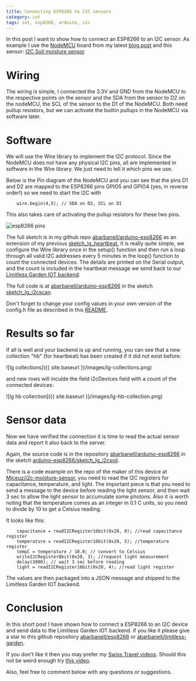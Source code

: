 ```yaml
---
title: Connecting ESP8266 to I2C sensors
category: iot
tags: iot, esp8266, arduino, i2c
---
```

	
In this post I want to show how to connect an ESP8266 to an I2C sensor. As example
I use the [NodeMCU](http://www.nodemcu.com/index_en.html) board from my latest 
[blog post](http://blog.abarbanell.de/arduino-esp8266/iot/lg/) and this sensor: 
[I2C Soil moisture sensor](https://www.tindie.com/products/miceuz/i2c-soil-moisture-sensor/)

# Wiring

The wiring is simple, I connected the 3.3V and GND from the NodeMCU to the respective points on 
the sensor and the SDA from the sensor to D2 on the nodeMCU, the SCL of the sensor to the D1
of the NodeMCU. Both need pullup resistors, but we can activate the builtin pullups in the 
NodeMCU via software later.

# Software

We will use the Wire library to implement the I2C protocol. Since the NodeMCU does not have any 
physical I2C pins, all are implemented in software in the Wire library. We just need to tell it 
which pins we use. 

Below is the Pin diagram of the NodeMCU and you can see that the pins D1 and D2 are mapped to the 
ESP8266 pins GPIO5 and GPIO4 (yes, in reverse order!) so we need to start the I2C with 

        wire.begin(4,5); // SDA on D2, SCL on D1

This also takes care of activating the pullup resistors for these two pins.

![esp8266 pins](https://raw.githubusercontent.com/nodemcu/nodemcu-devkit/master/Documents/NODEMCU-DEVKIT-INSTRUCTION-EN.png)


The full sketch is in my github repo 
[abarbanell/arduino-esp8266](https://github.com/abarbanell/arduino-esp8266/tree/master/sketch_lg_i2cscan)
as an extension of my previous [sketch_lg_heartbeat](https://github.com/abarbanell/arduino-esp8266/tree/master/sketch_lg_heartbeat), 
it is really quite simple, we configure the Wire library once in the setup() function and then run 
a loop through all valid I2C addresses every 5 minutes in the loop() function to count the connected 
devices. The details are printed on the Serial output, and the count is included in the heartbeat message 
we send back to our [Limitless Garden IOT backend](http://blog.abarbanell.de/raspberry/2015/12/30/monitoring-iot-backend).

The full code is at [abarbanell/arduino-esp8266](https://github.com/abarbanell/arduino-esp8266) in the sketch
[sketch_lg_i2cscan](https://github.com/abarbanell/arduino-esp8266/tree/master/sketch_lg_i2cscan).

Don't forget to change your config values in your own version of the config.h file as 
described in this 
[README](https://github.com/abarbanell/arduino-esp8266/blob/master/sketch_lg_heartbeat/README.md).


# Results so far

If all is well and your backend is up and running, you can see that a new 
collection "hb" (for heartbeat) has been created if it did not exist before: 

![lg collections]({{ site.baseurl }}/images/lg-collections.png)

and new rows will inculde the field i2cDevices field with a count of the connected 
devices: 

![lg hb collection]({{ site.baseurl }}/images/lg-hb-collection.png) 

# Sensor data

Now we have verified the connection it is time to read the actual sensor data and report it also 
back to the server.

Again, the source code is in the repository 
[abarbanell/arduino-esp8266](https://github.com/abarbanell/arduino-esp8266)
in the sketch 
[arduino-esp8266/sketch_lg_i2csoil](https://github.com/abarbanell/arduino-esp8266/tree/master/sketch_lg_i2csoil).

There is a code example on the repo of the maker of this device at 
[Miceuz/i2c-moisture-sensor](https://github.com/Miceuz/i2c-moisture-sensor), you need to read 
the I2C registers for capacitance, temperature, and light. The important piece is that you need to 
send a message to the device before reading the light sensor, and then wait 3 sec to allow the light
sensor to accumulate some photons. Also it is worth noting that the temperature comes as an integer in 
0.1 C units, so you need to divide by 10 to get a Celsius reading. 

It looks like this: 

        capacitance = readI2CRegister16bit(0x20, 0); //read capacitance register
        temperature = readI2CRegister16bit(0x20, 5); //temperature register
        tempC = temperature / 10.0; // convert to Celsius
        writeI2CRegister8bit(0x20, 3); //request light measurement 
        delay(3000); // wait 3 sec before reading
        light = readI2CRegister16bit(0x20, 4); //read light register  

The values are then packaged into a JSON message and shipped to the Limitless Garden IOT backend.

# Conclusion

In this short post I have shown how to connect a ESP8266 to an I2C device and send data to the 
Limitless Garden IOT backend. if you like it please give a star to this github repository
[abarbanell/esp8266](https://github.com/abarbanell/arduino-esp8266) or 
[abarbanell/limitless-garden](https://github.com/abarbanell/limitless-garden).

If you don't like it then you may prefer my 
[Swiss Travel videos](https://www.youtube.com/playlist?list=PLyu5cHg7bWPiN-KlItY2fNfK20Gk_CE8b). 
Should this not be weird enough try 
[this video](https://www.youtube.com/watch?v=bLTNhu8izu0).

Also, feel free to comment below with any questions or suggestions.